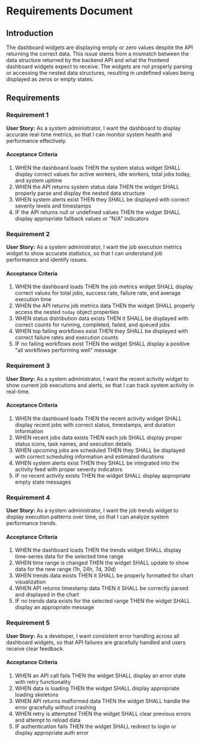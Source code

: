 # Requirements Document

## Introduction

The dashboard widgets are displaying empty or zero values despite the API returning the correct data. This issue stems from a mismatch between the data structure returned by the backend API and what the frontend dashboard widgets expect to receive. The widgets are not properly parsing or accessing the nested data structures, resulting in undefined values being displayed as zeros or empty states.

## Requirements

### Requirement 1

**User Story:** As a system administrator, I want the dashboard to display accurate real-time metrics, so that I can monitor system health and performance effectively.

#### Acceptance Criteria

1. WHEN the dashboard loads THEN the system status widget SHALL display correct values for active workers, idle workers, total jobs today, and system uptime
2. WHEN the API returns system status data THEN the widget SHALL properly parse and display the nested data structure
3. WHEN system alerts exist THEN they SHALL be displayed with correct severity levels and timestamps
4. IF the API returns null or undefined values THEN the widget SHALL display appropriate fallback values or "N/A" indicators

### Requirement 2

**User Story:** As a system administrator, I want the job execution metrics widget to show accurate statistics, so that I can understand job performance and identify issues.

#### Acceptance Criteria

1. WHEN the dashboard loads THEN the job metrics widget SHALL display correct values for total jobs, success rate, failure rate, and average execution time
2. WHEN the API returns job metrics data THEN the widget SHALL properly access the nested `today` object properties
3. WHEN status distribution data exists THEN it SHALL be displayed with correct counts for running, completed, failed, and queued jobs
4. WHEN top failing workflows exist THEN they SHALL be displayed with correct failure rates and execution counts
5. IF no failing workflows exist THEN the widget SHALL display a positive "all workflows performing well" message

### Requirement 3

**User Story:** As a system administrator, I want the recent activity widget to show current job executions and alerts, so that I can track system activity in real-time.

#### Acceptance Criteria

1. WHEN the dashboard loads THEN the recent activity widget SHALL display recent jobs with correct status, timestamps, and duration information
2. WHEN recent jobs data exists THEN each job SHALL display proper status icons, task names, and execution details
3. WHEN upcoming jobs are scheduled THEN they SHALL be displayed with correct scheduling information and estimated durations
4. WHEN system alerts exist THEN they SHALL be integrated into the activity feed with proper severity indicators
5. IF no recent activity exists THEN the widget SHALL display appropriate empty state messages

### Requirement 4

**User Story:** As a system administrator, I want the job trends widget to display execution patterns over time, so that I can analyze system performance trends.

#### Acceptance Criteria

1. WHEN the dashboard loads THEN the trends widget SHALL display time-series data for the selected time range
2. WHEN time range is changed THEN the widget SHALL update to show data for the new range (1h, 24h, 7d, 30d)
3. WHEN trends data exists THEN it SHALL be properly formatted for chart visualization
4. WHEN API returns timestamp data THEN it SHALL be correctly parsed and displayed in the chart
5. IF no trends data exists for the selected range THEN the widget SHALL display an appropriate message

### Requirement 5

**User Story:** As a developer, I want consistent error handling across all dashboard widgets, so that API failures are gracefully handled and users receive clear feedback.

#### Acceptance Criteria

1. WHEN an API call fails THEN the widget SHALL display an error state with retry functionality
2. WHEN data is loading THEN the widget SHALL display appropriate loading skeletons
3. WHEN API returns malformed data THEN the widget SHALL handle the error gracefully without crashing
4. WHEN retry is attempted THEN the widget SHALL clear previous errors and attempt to reload data
5. IF authentication fails THEN the widget SHALL redirect to login or display appropriate auth error